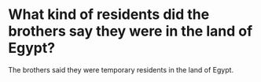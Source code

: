# What kind of residents did the brothers say they were in the land of Egypt?

The brothers said they were temporary residents in the land of Egypt.
